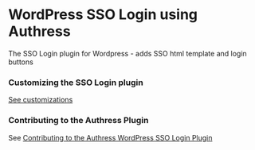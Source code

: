 # WordPress SSO Login using Authress
The SSO Login plugin for Wordpress - adds SSO html template and login buttons

### Customizing the SSO Login plugin
[See customizations](./docs/customizations.md)


### Contributing to the Authress Plugin

See [Contributing to the Authress WordPress SSO Login Plugin](./contributing.md)
